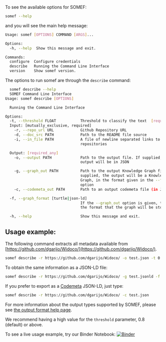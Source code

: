 To see the available options for SOMEF:

```bash
somef --help
```
and you will see the main help message:

```bash
Usage: somef [OPTIONS] COMMAND [ARGS]...

Options:
  -h, --help  Show this message and exit.

Commands:
  configure  Configure credentials
  describe   Running the Command Line Interface
  version    Show somef version.
```
The options to run somef are through the `describe` command:

```bash
  somef describe --help
  SOMEF Command Line Interface
Usage: somef describe [OPTIONS]

  Running the Command Line Interface

Options:
  -t, --threshold FLOAT           Threshold to classify the text  [required]
  Input: [mutually_exclusive, required]
    -r, --repo_url URL            Github Repository URL
    -d, --doc_src PATH            Path to the README file source
    -i, --in_file PATH            A file of newline separated links to GitHub
                                  repositories

  Output: [required_any]
    -o, --output PATH             Path to the output file. If supplied, the
                                  output will be in JSON

    -g, --graph_out PATH          Path to the output Knowledge Graph file. If
                                  supplied, the output will be a Knowledge
                                  Graph, in the format given in the --format
                                  option
    -c, --codemeta_out PATH       Path to an output codemeta file (in JSON-LD)

  -f, --graph_format [turtle|json-ld]
                                  If the --graph_out option is given, this is
                                  the format that the graph will be stored in

  -h, --help                      Show this message and exit.
```

## Usage example:
The following command extracts all metadata available from [https://github.com/dgarijo/Widoco/](https://github.com/dgarijo/Widoco/). 

```bash
somef describe -r https://github.com/dgarijo/Widoco/ -o test.json -t 0.8
```

To obtain the same information as a JSON-LD file:

```bash
somef describe -r https://github.com/dgarijo/Widoco/ -g test.jsonld -f json-ld -t 0.8
```

If you prefer to export as a [Codemeta](https://codemeta.github.io/) JSON-LD, just type:

```bash
somef describe -r https://github.com/dgarijo/Widoco/ -c test.json
```

For more information about the output types supported by SOMEF, please see [the output format help page](https://somef.readthedocs.io/en/latest/output/).

We recommend having a high value for the `threshold` parameter, 0.8 (default) or above.

To see a live usage example, try our Binder Notebook: [![Binder](https://mybinder.org/badge_logo.svg)](https://mybinder.org/v2/gh/KnowledgeCaptureAndDiscovery/somef/HEAD?filepath=notebook%2FSOMEF%20Usage%20Example.ipynb)
